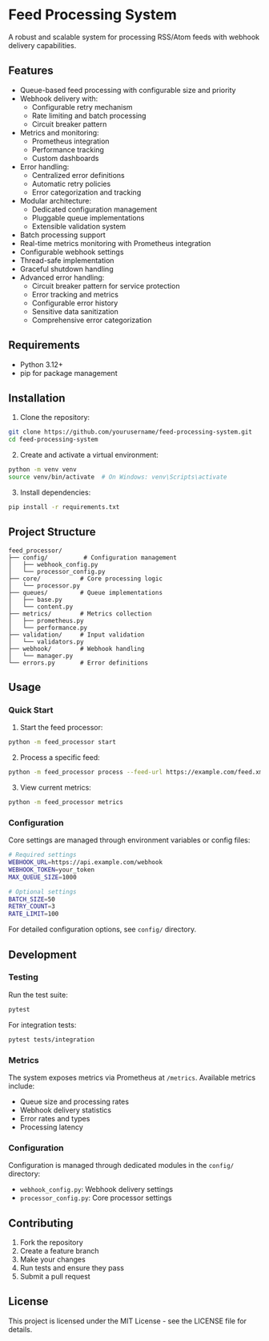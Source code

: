 # Feed Processing System

A robust and scalable system for processing RSS/Atom feeds with webhook delivery capabilities.

## Features

- Queue-based feed processing with configurable size and priority
- Webhook delivery with:
  - Configurable retry mechanism
  - Rate limiting and batch processing
  - Circuit breaker pattern
- Metrics and monitoring:
  - Prometheus integration
  - Performance tracking
  - Custom dashboards
- Error handling:
  - Centralized error definitions
  - Automatic retry policies
  - Error categorization and tracking
- Modular architecture:
  - Dedicated configuration management
  - Pluggable queue implementations
  - Extensible validation system
- Batch processing support
- Real-time metrics monitoring with Prometheus integration
- Configurable webhook settings
- Thread-safe implementation
- Graceful shutdown handling
- Advanced error handling:
  - Circuit breaker pattern for service protection
  - Error tracking and metrics
  - Configurable error history
  - Sensitive data sanitization
  - Comprehensive error categorization

## Requirements

- Python 3.12+
- pip for package management

## Installation

1. Clone the repository:
```bash
git clone https://github.com/yourusername/feed-processing-system.git
cd feed-processing-system
```

2. Create and activate a virtual environment:
```bash
python -m venv venv
source venv/bin/activate  # On Windows: venv\Scripts\activate
```

3. Install dependencies:
```bash
pip install -r requirements.txt
```

## Project Structure

```
feed_processor/
├── config/          # Configuration management
│   ├── webhook_config.py
│   └── processor_config.py
├── core/           # Core processing logic
│   └── processor.py
├── queues/         # Queue implementations
│   ├── base.py
│   └── content.py
├── metrics/        # Metrics collection
│   ├── prometheus.py
│   └── performance.py
├── validation/     # Input validation
│   └── validators.py
├── webhook/        # Webhook handling
│   └── manager.py
└── errors.py       # Error definitions
```

## Usage

### Quick Start

1. Start the feed processor:
```bash
python -m feed_processor start
```

2. Process a specific feed:
```bash
python -m feed_processor process --feed-url https://example.com/feed.xml
```

3. View current metrics:
```bash
python -m feed_processor metrics
```

### Configuration

Core settings are managed through environment variables or config files:

```bash
# Required settings
WEBHOOK_URL=https://api.example.com/webhook
WEBHOOK_TOKEN=your_token
MAX_QUEUE_SIZE=1000

# Optional settings
BATCH_SIZE=50
RETRY_COUNT=3
RATE_LIMIT=100
```

For detailed configuration options, see `config/` directory.

## Development

### Testing

Run the test suite:
```bash
pytest
```

For integration tests:
```bash
pytest tests/integration
```

### Metrics

The system exposes metrics via Prometheus at `/metrics`. Available metrics include:
- Queue size and processing rates
- Webhook delivery statistics
- Error rates and types
- Processing latency

### Configuration

Configuration is managed through dedicated modules in the `config/` directory:
- `webhook_config.py`: Webhook delivery settings
- `processor_config.py`: Core processor settings

## Contributing

1. Fork the repository
2. Create a feature branch
3. Make your changes
4. Run tests and ensure they pass
5. Submit a pull request

## License

This project is licensed under the MIT License - see the LICENSE file for details.
